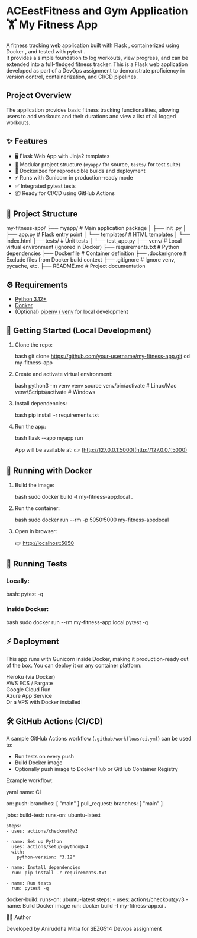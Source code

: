 # ACEestFitness and Gym Application  🏋️ My Fitness App

A fitness tracking web application built with   Flask  , containerized using   Docker  , and tested with   pytest  .  
It provides a simple foundation to log workouts, view progress, and can be extended into a full-fledged fitness tracker.
This is a Flask web application developed as part of a DevOps assignment to demonstrate proficiency in version control, containerization, and CI/CD pipelines.

## Project Overview
The application provides basic fitness tracking functionalities, allowing users to add workouts and their durations and view a list of all logged workouts.

## ✨ Features

- 🖥️   Flask Web App   with Jinja2 templates  
- 📂 Modular project structure (`myapp/` for source, `tests/` for test suite)  
- 🐳   Dockerized   for reproducible builds and deployment  
- ⚡ Runs with   Gunicorn   in production-ready mode  
- ✅ Integrated   pytest   tests  
- 📦 Ready for   CI/CD   using GitHub Actions  


## 📂 Project Structure

my-fitness-app/
├── myapp/                 # Main application package
│   ├──   init  .py
│   ├── app.py             # Flask entry point
│   └── templates/         # HTML templates
│       └── index.html
├── tests/                 # Unit tests
│   └── test\_app.py
├── venv/                  # Local virtual environment (ignored in Docker)
├── requirements.txt       # Python dependencies
├── Dockerfile             # Container definition
├── .dockerignore          # Exclude files from Docker build context
├── .gitignore             # Ignore venv, pycache, etc.
├── README.md              # Project documentation



## ⚙️ Requirements

- [Python 3.12+](https://www.python.org/)  
- [Docker](https://www.docker.com/)  
- (Optional) [pipenv / venv](https://docs.python.org/3/library/venv.html) for local development  

  

## 🚀 Getting Started (Local Development)

1. Clone the repo:

   bash
   git clone https://github.com/your-username/my-fitness-app.git
   cd my-fitness-app

2. Create and activate virtual environment:

   bash
   python3 -m venv venv
   source venv/bin/activate   # Linux/Mac
   venv\Scripts\activate      # Windows
   
   
3. Install dependencies:

   bash
   pip install -r requirements.txt
   

4. Run the app:

   bash
   flask --app myapp run
   

   App will be available at:
   👉 [http://127.0.0.1:5000](http://127.0.0.1:5000)

  

## 🐳 Running with Docker

1. Build the image:

   bash
   sudo docker build -t my-fitness-app:local .
   

2. Run the container:

   bash
   sudo docker run --rm -p 5050:5000 my-fitness-app:local
   

3. Open in browser:

   👉 [http://localhost:5050](http://localhost:5050)

  

## 🧪 Running Tests

### Locally:

bash:
pytest -q


### Inside Docker:

bash
sudo docker run --rm my-fitness-app:local pytest -q
  

## ⚡ Deployment

This app runs with   Gunicorn   inside Docker, making it production-ready out of the box.
You can deploy it on any container platform:

 Heroku (via Docker)  
 AWS ECS / Fargate  
 Google Cloud Run  
 Azure App Service  
  Or a VPS with Docker installed

  

## 🛠️ GitHub Actions (CI/CD)

A sample GitHub Actions workflow (`.github/workflows/ci.yml`) can be used to:

* Run tests on every push
* Build Docker image
* Optionally push image to Docker Hub or GitHub Container Registry

Example workflow:

yaml
name: CI

on:
  push:
    branches: [ "main" ]
  pull_request:
    branches: [ "main" ]

jobs:
  build-test:
    runs-on: ubuntu-latest

    steps:
    - uses: actions/checkout@v3

    - name: Set up Python
      uses: actions/setup-python@v4
      with:
        python-version: "3.12"

    - name: Install dependencies
      run: pip install -r requirements.txt

    - name: Run tests
      run: pytest -q

  docker-build:
    runs-on: ubuntu-latest
    steps:
    - uses: actions/checkout@v3
    - name: Build Docker image
      run: docker build -t my-fitness-app:ci .


👨‍💻 Author

Developed by Aniruddha Mitra for SEZG514 Devops assignment
